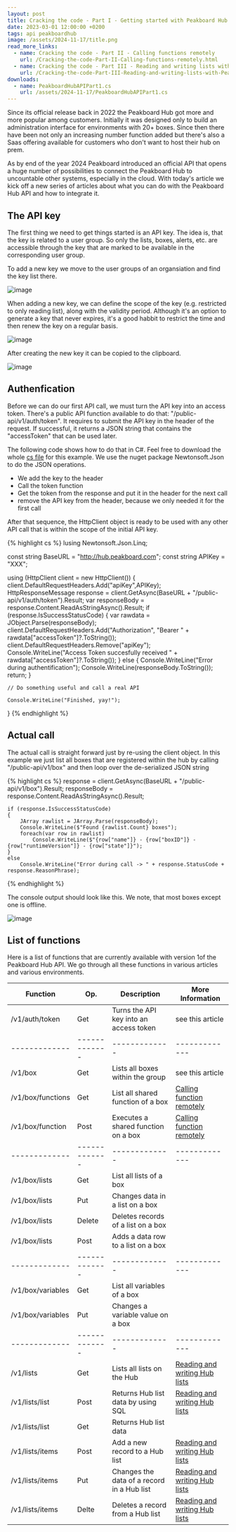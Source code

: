 ```yaml
---
layout: post
title: Cracking the code - Part I - Getting started with Peakboard Hub API 
date: 2023-03-01 12:00:00 +0200
tags: api peakboardhub
image: /assets/2024-11-17/title.png
read_more_links:
  - name: Cracking the code - Part II - Calling functions remotely
    url: /Cracking-the-code-Part-II-Calling-functions-remotely.html
  - name: Cracking the code - Part III - Reading and writing lists with Peakboard Hub API
    url: /Cracking-the-code-Part-III-Reading-and-writing-lists-with-Peakboard-Hub-API.html
downloads:
  - name: PeakboardHubAPIPart1.cs
    url: /assets/2024-11-17/PeakboardHubAPIPart1.cs
---
```

Since its official release back in 2022 the Peakboard Hub got more and more popular among customers. Initially it was designed only to build an administration interface for environments with 20+ boxes. Since then there have been not only an increasing number function added but there's also a Saas offering available for customers who don't want to host their hub on prem.

As by end of the year 2024 Peakboard introduced an official API that opens a huge number of possibilities to connect the Peakboard Hub to uncountable other systems, especially in the cloud. With today's article we kick off a new series of articles about what you can do with the Peakboard Hub API and how to integrate it.

## The API key

The first thing we need to get things started is an API key.
The idea is, that the key is related to a user group. So only the lists, boxes, alerts, etc. are accessible through the key that are marked to be available in the corresponding user group.

To add a new key we move to the user groups of an organsiation and find the key list there.

![image](/assets/2024-11-17/010.png)

When adding a new key, we can define the scope of the key (e.g. restricted to only reading list), along with the validity period. Although it's an option to generate a key that never expires, it's a good habbit to restrict the time and then renew the key on a regular basis.

![image](/assets/2024-11-17/020.png)

After creating the new key it can be copied to the clipboard.

![image](/assets/2024-11-17/030.png)

## Authenfication

Before we can do our first API call, we must turn the API key into an access token. There's a public API function available to do that: "/public-api/v1/auth/token". It requires to submit the API key in the header of the request. If successful, it returns a JSON string that contains the "accessToken" that can be used later.

The following code shows how to do that in C#. Feel free to download the whole [cs file](/assets/2024-11-17/PeakboardHubAPIPart1.cs) for this example. We use the nuget package Newtonsoft.Json to do the JSON operations.

- We add the key to the header
- Call the token function
- Get the token from the response and put it in the header for the next call
- remove the API key from the header, because we only needed it for the first call

After that sequence, the HttpClient object is ready to be used with any other API call that is within the scope of the initial API key.

{% highlight cs %}
lusing Newtonsoft.Json.Linq;

const string BaseURL = "http://hub.peakboard.com";
const string APIKey = "XXX";

using (HttpClient client = new HttpClient())
{
    client.DefaultRequestHeaders.Add("apiKey",APIKey);
    HttpResponseMessage response = client.GetAsync(BaseURL + "/public-api/v1/auth/token").Result;
    var responseBody = response.Content.ReadAsStringAsync().Result;
    if (response.IsSuccessStatusCode)
    {
        var rawdata = JObject.Parse(responseBody);
        client.DefaultRequestHeaders.Add("Authorization", "Bearer " + rawdata["accessToken"]?.ToString());
        client.DefaultRequestHeaders.Remove("apiKey");
        Console.WriteLine("Access Token succesfully received " + rawdata["accessToken"]?.ToString());
    }
    else                {
        Console.WriteLine("Error during authentification");
        Console.WriteLine(responseBody.ToString());
        return;
    }

    // Do something useful and call a real API

    Console.WriteLine("Finished, yay!");                    
}
{% endhighlight %}

## Actual call

The actual call is straight forward just by re-using the client object. In this example we just list all boxes that are registered within the hub by calling "/public-api/v1/box" and then loop over the de-serialized JSON string

{% highlight cs %}
    response = client.GetAsync(BaseURL + "/public-api/v1/box").Result;
    responseBody = response.Content.ReadAsStringAsync().Result;

    if (response.IsSuccessStatusCode)
    {
        JArray rawlist = JArray.Parse(responseBody);
        Console.WriteLine($"Found {rawlist.Count} boxes");
        foreach(var row in rawlist)
            Console.WriteLine($"{row["name"]} - {row["boxID"]} - {row["runtimeVersion"]} - {row["state"]}");
    }
    else
        Console.WriteLine("Error during call -> " + response.StatusCode + response.ReasonPhrase);
{% endhighlight %}

The console output should look like this. We note, that most boxes except one is offline.

![image](/assets/2024-11-17/040.png)

## List of functions

Here is a list of functions that are currently available with version 1of the Peakboard Hub API. We go through all these functions in various articles and various environments.


| Function | Op. | Description​ | More Information​​ |
| ------------- | ------------- | ------------- | ------------- |
| /v1/auth/token  | Get | Turns the API key into an access token | see this article |
| ------------- | ------------- | ------------- | ------------- |
| /v1/box  | Get | Lists all boxes within the group | see this article |
| /v1/box/functions  | Get | List all shared function of a box | [Calling function remotely](/Cracking-the-code-Part-II-Calling-functions-remotely.html) |
| /v1/box/function | Post | Executes a shared function on a box | [Calling function remotely](/Cracking-the-code-Part-II-Calling-functions-remotely.html) |
| ------------- | ------------- | ------------- | ------------- |
| /v1/box/lists  | Get | List all lists of a box |  |
| /v1/box/lists  | Put | Changes data in a list on a box |  |
| /v1/box/lists  | Delete | Deletes records of a list on a box |  |
| /v1/box/lists  | Post | Adds a data row to a list on a box |  |
| ------------- | ------------- | ------------- | ------------- |
| /v1/box/variables  | Get | List all variables of a box |  |
| /v1/box/variables  | Put | Changes a variable value on a box |  |
| ------------- | ------------- | ------------- | ------------- |
| /v1/lists  | Get | Lists all lists on the Hub | [Reading and writing Hub lists](/Cracking-the-code-Part-III-Reading-and-writing-lists-with-Peakboard-Hub-API.html) |
| /v1/lists/list | Post | Returns Hub list data by using SQL | [Reading and writing Hub lists](/Cracking-the-code-Part-III-Reading-and-writing-lists-with-Peakboard-Hub-API.html) |
| /v1/lists/list | Get |  Returns Hub list data |  |
| /v1/lists/items  | Post | Add a new record to a Hub list | [Reading and writing Hub lists](/Cracking-the-code-Part-III-Reading-and-writing-lists-with-Peakboard-Hub-API.html) |
| /v1/lists/items  | Put | Changes the data of a record in a Hub list | [Reading and writing Hub lists](/Cracking-the-code-Part-III-Reading-and-writing-lists-with-Peakboard-Hub-API.html) |
| /v1/lists/items  | Delte | Deletes a record from a Hub list | [Reading and writing Hub lists](/Cracking-the-code-Part-III-Reading-and-writing-lists-with-Peakboard-Hub-API.html) |


